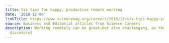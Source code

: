 ```yaml
---
title: Six tips for happy, productive remote working
date: '2018-12-06'
linkTitle: https://www.sciencemag.org/careers/2018/12/six-tips-happy-productive-remote-working
source: Business and Editorial articles from Science Careers
description: Working remotely can be great—but also challenging, as these two scientists
  discovered
---
```

